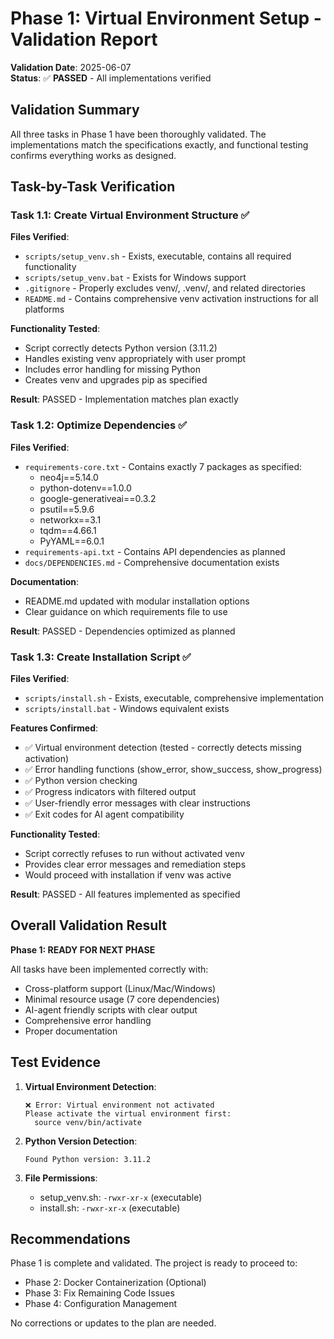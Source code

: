 # Phase 1: Virtual Environment Setup - Validation Report

**Validation Date**: 2025-06-07  
**Status**: ✅ **PASSED** - All implementations verified

## Validation Summary

All three tasks in Phase 1 have been thoroughly validated. The implementations match the specifications exactly, and functional testing confirms everything works as designed.

## Task-by-Task Verification

### Task 1.1: Create Virtual Environment Structure ✅

**Files Verified**:
- `scripts/setup_venv.sh` - Exists, executable, contains all required functionality
- `scripts/setup_venv.bat` - Exists for Windows support
- `.gitignore` - Properly excludes venv/, .venv/, and related directories
- `README.md` - Contains comprehensive venv activation instructions for all platforms

**Functionality Tested**:
- Script correctly detects Python version (3.11.2)
- Handles existing venv appropriately with user prompt
- Includes error handling for missing Python
- Creates venv and upgrades pip as specified

**Result**: PASSED - Implementation matches plan exactly

### Task 1.2: Optimize Dependencies ✅

**Files Verified**:
- `requirements-core.txt` - Contains exactly 7 packages as specified:
  - neo4j==5.14.0
  - python-dotenv==1.0.0
  - google-generativeai==0.3.2
  - psutil==5.9.6
  - networkx==3.1
  - tqdm==4.66.1
  - PyYAML==6.0.1
- `requirements-api.txt` - Contains API dependencies as planned
- `docs/DEPENDENCIES.md` - Comprehensive documentation exists

**Documentation**:
- README.md updated with modular installation options
- Clear guidance on which requirements file to use

**Result**: PASSED - Dependencies optimized as planned

### Task 1.3: Create Installation Script ✅

**Files Verified**:
- `scripts/install.sh` - Exists, executable, comprehensive implementation
- `scripts/install.bat` - Windows equivalent exists

**Features Confirmed**:
- ✅ Virtual environment detection (tested - correctly detects missing activation)
- ✅ Error handling functions (show_error, show_success, show_progress)
- ✅ Python version checking
- ✅ Progress indicators with filtered output
- ✅ User-friendly error messages with clear instructions
- ✅ Exit codes for AI agent compatibility

**Functionality Tested**:
- Script correctly refuses to run without activated venv
- Provides clear error messages and remediation steps
- Would proceed with installation if venv was active

**Result**: PASSED - All features implemented as specified

## Overall Validation Result

**Phase 1: READY FOR NEXT PHASE**

All tasks have been implemented correctly with:
- Cross-platform support (Linux/Mac/Windows)
- Minimal resource usage (7 core dependencies)
- AI-agent friendly scripts with clear output
- Comprehensive error handling
- Proper documentation

## Test Evidence

1. **Virtual Environment Detection**:
   ```
   ❌ Error: Virtual environment not activated
   Please activate the virtual environment first:
     source venv/bin/activate
   ```

2. **Python Version Detection**:
   ```
   Found Python version: 3.11.2
   ```

3. **File Permissions**:
   - setup_venv.sh: `-rwxr-xr-x` (executable)
   - install.sh: `-rwxr-xr-x` (executable)

## Recommendations

Phase 1 is complete and validated. The project is ready to proceed to:
- Phase 2: Docker Containerization (Optional)
- Phase 3: Fix Remaining Code Issues
- Phase 4: Configuration Management

No corrections or updates to the plan are needed.